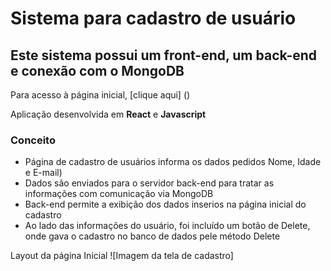 # Sistema para cadastro de usuário #
## Este sistema possui um front-end, um back-end e conexão com o MongoDB ##

Para acesso à página inicial, [clique aqui] ()

Aplicação desenvolvida em **React** e **Javascript**

### Conceito ###
* Página de cadastro de usuários informa os dados pedidos Nome, Idade e E-mail)
* Dados são enviados para o servidor back-end para tratar as informações com comunicação via MongoDB
* Back-end permite a exibição dos dados inserios na página inicial do cadastro
* Ao lado das informações do usuário, foi incluído um botão de Delete, onde gava o cadastro no banco de dados pele método Delete

Layout da página Inicial
![Imagem da tela de cadastro]

